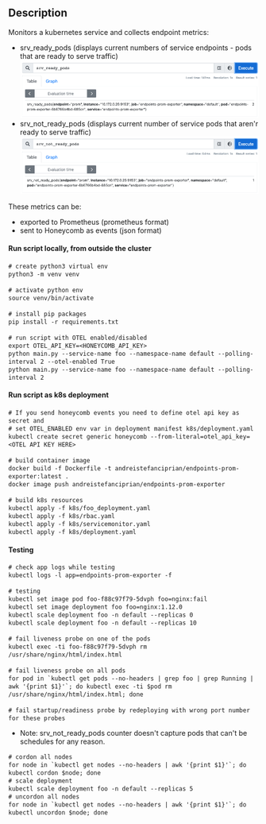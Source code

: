 ## Description

Monitors a kubernetes service and collects endpoint metrics:
* srv_ready_pods (displays current numbers of service endpoints - pods that are ready to serve traffic)
![srv_ready_pods](srv_ready_pods.png)
* srv_not_ready_pods (displays current number of service pods that aren'r ready to serve traffic)  
![srv_not_ready_pods](srv_not_ready_pods.png)

These metrics can be:
* exported to Prometheus (prometheus format)
* sent to Honeycomb as events (json format)  

#### Run script locally, from outside the cluster

```
# create python3 virtual env
python3 -m venv venv

# activate python env
source venv/bin/activate

# install pip packages
pip install -r requirements.txt

# run script with OTEL enabled/disabled
export OTEL_API_KEY=<HONEYCOMB_API_KEY>
python main.py --service-name foo --namespace-name default --polling-interval 2 --otel-enabled True
python main.py --service-name foo --namespace-name default --polling-interval 2
```

#### Run script as k8s deployment

```
# If you send honeycomb events you need to define otel api key as secret and
# set OTEL_ENABLED env var in deployment manifest k8s/deployment.yaml
kubectl create secret generic honeycomb --from-literal=otel_api_key=<OTEL API KEY HERE>

# build container image
docker build -f Dockerfile -t andreistefanciprian/endpoints-prom-exporter:latest .
docker image push andreistefanciprian/endpoints-prom-exporter

# build k8s resources
kubectl apply -f k8s/foo_deployment.yaml
kubectl apply -f k8s/rbac.yaml
kubectl apply -f k8s/servicemonitor.yaml
kubectl apply -f k8s/deployment.yaml
```

#### Testing

```
# check app logs while testing
kubectl logs -l app=endpoints-prom-exporter -f

# testing
kubectl set image pod foo-f88c97f79-5dvph foo=nginx:fail
kubectl set image deployment foo foo=nginx:1.12.0
kubectl scale deployment foo -n default --replicas 0
kubectl scale deployment foo -n default --replicas 10

# fail liveness probe on one of the pods
kubectl exec -ti foo-f88c97f79-5dvph rm /usr/share/nginx/html/index.html

# fail liveness probe on all pods
for pod in `kubectl get pods --no-headers | grep foo | grep Running | awk '{print $1}'`; do kubectl exec -ti $pod rm /usr/share/nginx/html/index.html; done

# fail startup/readiness probe by redeploying with wrong port number for these probes
```

* Note: srv_not_ready_pods counter doesn't capture pods that can't be schedules for any reason.
```
# cordon all nodes
for node in `kubectl get nodes --no-headers | awk '{print $1}'`; do kubectl cordon $node; done
# scale deployment
kubectl scale deployment foo -n default --replicas 5
# uncordon all nodes
for node in `kubectl get nodes --no-headers | awk '{print $1}'`; do kubectl uncordon $node; done
```